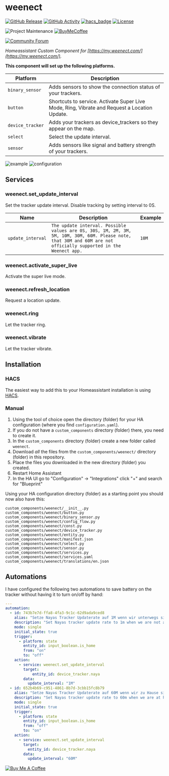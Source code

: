 # weenect

[![GitHub Release][releases-shield]][releases]
[![GitHub Activity][commits-shield]][commits]
[![hacs_badge](https://img.shields.io/badge/HACS-Default-orange.svg?style=for-the-badge)](https://github.com/custom-components/hacs)
[![License][license-shield]](LICENSE.md)

![Project Maintenance][maintenance-shield]
[![BuyMeCoffee][buymecoffeebadge]][buymecoffee]

[![Community Forum][forum-shield]][forum]

_Homeassistant Custom Component for [https://my.weenect.com/](https://my.weenect.com/)._

**This component will set up the following platforms.**

Platform | Description
-- | --
`binary_sensor` | Adds sensors to show the connection status of your trackers.
`button` | Shortcuts to service. Activate Super Live Mode, Ring, Vibrate and Request a Location Update.
`device_tracker` | Adds your trackers as device_trackers so they appear on the map.
`select` | Select the update interval.
`sensor` | Adds sensors like signal and battery strength of your trackers.

![example][exampleimg]
![configuration][configurationimg]

## Services

### weenect.set_update_interval

Set the tracker update interval. Disable tracking by setting interval to 0S.

Name | Description | Example
-- | -- | --
`update_interval` | `The update interval. Possible values are 0S, 30S, 1M, 2M, 3M, 5M, 10M, 30M, 60M. Please note, that 30M and 60M are not officially supported in the Weenect app.` | `10M`

### weenect.activate_super_live

Activate the super live mode.

### weenect.refresh_location

Request a location update.

### weenect.ring

Let the tracker ring.

### weenect.vibrate

Let the tracker vibrate.

## Installation

### HACS

The easiest way to add this to your Homeassistant installation is using [HACS](https://hacs.xyz/).

### Manual

1. Using the tool of choice open the directory (folder) for your HA configuration (where you find `configuration.yaml`).
2. If you do not have a `custom_components` directory (folder) there, you need to create it.
3. In the `custom_components` directory (folder) create a new folder called `weenect`.
4. Download _all_ the files from the `custom_components/weenect/` directory (folder) in this repository.
5. Place the files you downloaded in the new directory (folder) you created.
6. Restart Home Assistant
7. In the HA UI go to "Configuration" -> "Integrations" click "+" and search for "Blueprint"

Using your HA configuration directory (folder) as a starting point you should now also have this:

```text
custom_components/weenect/__init__.py
custom_components/weenect/button.py
custom_components/weenect/binary_sensor.py
custom_components/weenect/config_flow.py
custom_components/weenect/const.py
custom_components/weenect/device_tracker.py
custom_components/weenect/entity.py
custom_components/weenect/manifest.json
custom_components/weenect/select.py
custom_components/weenect/sensor.py
custom_components/weenect/services.py
custom_components/weenect/services.yaml
custom_components/weenect/translations/en.json
```

## Automations

I have configured the following two automations to save battery on the tracker without having it to turn on/off by hand:

```yaml
---
automation:
  - id: 743b7e7d-ffa8-4fa3-9c1c-62d9ada9ced8
    alias: "Setze Nayas Tracker Updaterate auf 1M wenn wir unterwegs sind"
    description: "Set Nayas tracker update rate to 1m when we are not at home"
    mode: single
    initial_state: true
    trigger:
      - platform: state
        entity_id: input_boolean.is_home
        from: "on"
        to: "off"
    action:
      - service: weenect.set_update_interval
        target:
            entity_id: device_tracker.naya
        data:
          update_interval: "1M"
  - id: 652b4b69-c951-4861-8b7d-3cbb15fc8b79
    alias: "Setze Nayas Tracker Updaterate auf 60M wenn wir zu Hause sind"
    description: "Set Nayas tracker update rate to 60m when we are at home"
    mode: single
    initial_state: true
    trigger:
      - platform: state
        entity_id: input_boolean.is_home
        from: "off"
        to: "on"
    action:
      - service: weenect.set_update_interval
        target:
          entity_id: device_tracker.naya
        data:
          update_interval: "60M"
````


<a href="https://www.buymeacoffee.com/eifinger" target="_blank"><img src="https://www.buymeacoffee.com/assets/img/custom_images/black_img.png" alt="Buy Me A Coffee" style="height: auto !important;width: auto !important;" ></a><br>

[buymecoffee]: https://www.buymeacoffee.com/eifinger
[buymecoffeebadge]: https://img.shields.io/badge/buy%20me%20a%20coffee-donate-yellow.svg?style=for-the-badge
[commits-shield]: https://img.shields.io/github/commit-activity/y/eifinger/hass-weenect?style=for-the-badge
[commits]: https://github.com/eifinger/hass-weenect/commits/main
[exampleimg]: https://github.com/eifinger/hass-weenect/blob/main/example.png?raw=true
[configurationimg]: https://github.com/eifinger/hass-weenect/blob/main/configuration.png?raw=true
[forum-shield]: https://img.shields.io/badge/community-forum-brightgreen.svg?style=for-the-badge
[forum]: https://community.home-assistant.io/t/custom-integration-weenect/300996
[license-shield]: https://img.shields.io/github/license/eifinger/hass-weenect.svg?style=for-the-badge
[maintenance-shield]: https://img.shields.io/badge/maintainer-Kevin%20Stillhammer%20%40eifinger-blue.svg?style=for-the-badge
[releases-shield]: https://img.shields.io/github/release/eifinger/hass-weenect.svg?style=for-the-badge
[releases]: https://github.com/eifinger/hass-weenect/releases

